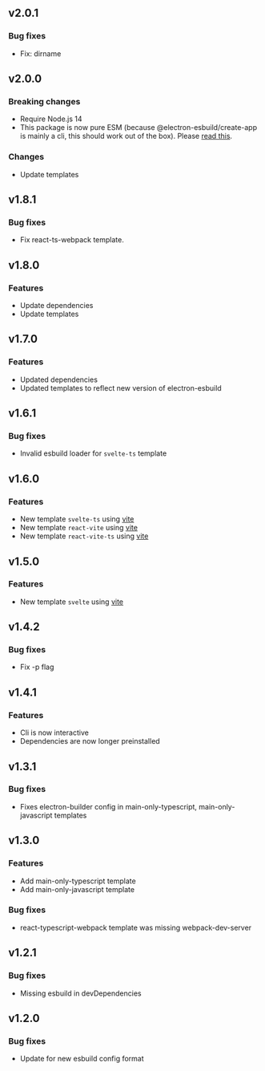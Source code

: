 ## v2.0.1

### Bug fixes

- Fix: dirname

## v2.0.0

### Breaking changes

- Require Node.js 14
- This package is now pure ESM (because @electron-esbuild/create-app is mainly a cli, this should work out of the box).
  Please [read this](https://gist.github.com/sindresorhus/a39789f98801d908bbc7ff3ecc99d99c).

### Changes

- Update templates

## v1.8.1

### Bug fixes

- Fix react-ts-webpack template.

## v1.8.0

### Features

- Update dependencies
- Update templates

## v1.7.0

### Features

- Updated dependencies
- Updated templates to reflect new version of electron-esbuild

## v1.6.1

### Bug fixes

- Invalid esbuild loader for `svelte-ts` template

## v1.6.0

### Features

- New template `svelte-ts` using [vite](https://github.com/vitejs/vite)
- New template `react-vite` using [vite](https://github.com/vitejs/vite)
- New template `react-vite-ts` using [vite](https://github.com/vitejs/vite)

## v1.5.0

### Features

- New template `svelte` using [vite](https://github.com/vitejs/vite)

## v1.4.2

### Bug fixes

- Fix -p flag

## v1.4.1

### Features

- Cli is now interactive
- Dependencies are now longer preinstalled

## v1.3.1

### Bug fixes

- Fixes electron-builder config in main-only-typescript, main-only-javascript templates

## v1.3.0

### Features

- Add main-only-typescript template
- Add main-only-javascript template

### Bug fixes

- react-typescript-webpack template was missing webpack-dev-server

## v1.2.1

### Bug fixes

- Missing esbuild in devDependencies

## v1.2.0

### Bug fixes

- Update for new esbuild config format
